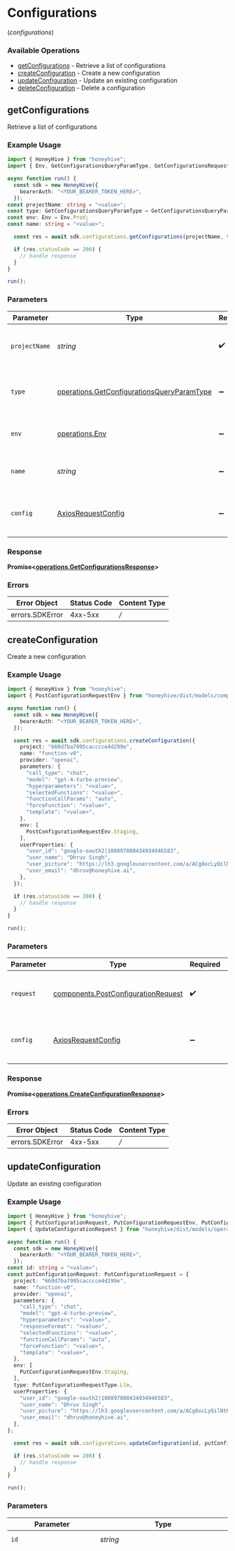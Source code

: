 # Configurations
(*configurations*)

### Available Operations

* [getConfigurations](#getconfigurations) - Retrieve a list of configurations
* [createConfiguration](#createconfiguration) - Create a new configuration
* [updateConfiguration](#updateconfiguration) - Update an existing configuration
* [deleteConfiguration](#deleteconfiguration) - Delete a configuration

## getConfigurations

Retrieve a list of configurations

### Example Usage

```typescript
import { HoneyHive } from "honeyhive";
import { Env, GetConfigurationsQueryParamType, GetConfigurationsRequest } from "honeyhive/dist/models/operations";

async function run() {
  const sdk = new HoneyHive({
    bearerAuth: "<YOUR_BEARER_TOKEN_HERE>",
  });
const projectName: string = "<value>";
const type: GetConfigurationsQueryParamType = GetConfigurationsQueryParamType.Llm;
const env: Env = Env.Prod;
const name: string = "<value>";

  const res = await sdk.configurations.getConfigurations(projectName, type, env, name);

  if (res.statusCode == 200) {
    // handle response
  }
}

run();
```

### Parameters

| Parameter                                                                                                | Type                                                                                                     | Required                                                                                                 | Description                                                                                              |
| -------------------------------------------------------------------------------------------------------- | -------------------------------------------------------------------------------------------------------- | -------------------------------------------------------------------------------------------------------- | -------------------------------------------------------------------------------------------------------- |
| `projectName`                                                                                            | *string*                                                                                                 | :heavy_check_mark:                                                                                       | Project name for configuration like `Example Project`                                                    |
| `type`                                                                                                   | [operations.GetConfigurationsQueryParamType](../../models/operations/getconfigurationsqueryparamtype.md) | :heavy_minus_sign:                                                                                       | Configuration type - "LLM" or "pipeline" - default is "LLM"                                              |
| `env`                                                                                                    | [operations.Env](../../models/operations/env.md)                                                         | :heavy_minus_sign:                                                                                       | Environment - "dev", "staging" or "prod"                                                                 |
| `name`                                                                                                   | *string*                                                                                                 | :heavy_minus_sign:                                                                                       | The name of the configuration like `v0`                                                                  |
| `config`                                                                                                 | [AxiosRequestConfig](https://axios-http.com/docs/req_config)                                             | :heavy_minus_sign:                                                                                       | Available config options for making requests.                                                            |


### Response

**Promise<[operations.GetConfigurationsResponse](../../models/operations/getconfigurationsresponse.md)>**
### Errors

| Error Object    | Status Code     | Content Type    |
| --------------- | --------------- | --------------- |
| errors.SDKError | 4xx-5xx         | */*             |

## createConfiguration

Create a new configuration

### Example Usage

```typescript
import { HoneyHive } from "honeyhive";
import { PostConfigurationRequestEnv } from "honeyhive/dist/models/components";

async function run() {
  const sdk = new HoneyHive({
    bearerAuth: "<YOUR_BEARER_TOKEN_HERE>",
  });

  const res = await sdk.configurations.createConfiguration({
    project: "660d7ba7995cacccce4d299e",
    name: "function-v0",
    provider: "openai",
    parameters: {
      "call_type": "chat",
      "model": "gpt-4-turbo-preview",
      "hyperparameters": "<value>",
      "selectedFunctions": "<value>",
      "functionCallParams": "auto",
      "forceFunction": "<value>",
      "template": "<value>",
    },
    env: [
      PostConfigurationRequestEnv.Staging,
    ],
    userProperties: {
      "user_id": "google-oauth2|108897808434934946583",
      "user_name": "Dhruv Singh",
      "user_picture": "https://lh3.googleusercontent.com/a/ACg8ocLyQilNtK9RIv4M0p-0FBSbxljBP0p5JabnStku1AQKtFSK=s96-c",
      "user_email": "dhruv@honeyhive.ai",
    },
  });

  if (res.statusCode == 200) {
    // handle response
  }
}

run();
```

### Parameters

| Parameter                                                                                  | Type                                                                                       | Required                                                                                   | Description                                                                                |
| ------------------------------------------------------------------------------------------ | ------------------------------------------------------------------------------------------ | ------------------------------------------------------------------------------------------ | ------------------------------------------------------------------------------------------ |
| `request`                                                                                  | [components.PostConfigurationRequest](../../models/components/postconfigurationrequest.md) | :heavy_check_mark:                                                                         | The request object to use for the request.                                                 |
| `config`                                                                                   | [AxiosRequestConfig](https://axios-http.com/docs/req_config)                               | :heavy_minus_sign:                                                                         | Available config options for making requests.                                              |


### Response

**Promise<[operations.CreateConfigurationResponse](../../models/operations/createconfigurationresponse.md)>**
### Errors

| Error Object    | Status Code     | Content Type    |
| --------------- | --------------- | --------------- |
| errors.SDKError | 4xx-5xx         | */*             |

## updateConfiguration

Update an existing configuration

### Example Usage

```typescript
import { HoneyHive } from "honeyhive";
import { PutConfigurationRequest, PutConfigurationRequestEnv, PutConfigurationRequestType } from "honeyhive/dist/models/components";
import { UpdateConfigurationRequest } from "honeyhive/dist/models/operations";

async function run() {
  const sdk = new HoneyHive({
    bearerAuth: "<YOUR_BEARER_TOKEN_HERE>",
  });
const id: string = "<value>";
const putConfigurationRequest: PutConfigurationRequest = {
  project: "660d7ba7995cacccce4d299e",
  name: "function-v0",
  provider: "openai",
  parameters: {
    "call_type": "chat",
    "model": "gpt-4-turbo-preview",
    "hyperparameters": "<value>",
    "responseFormat": "<value>",
    "selectedFunctions": "<value>",
    "functionCallParams": "auto",
    "forceFunction": "<value>",
    "template": "<value>",
  },
  env: [
    PutConfigurationRequestEnv.Staging,
  ],
  type: PutConfigurationRequestType.Llm,
  userProperties: {
    "user_id": "google-oauth2|108897808434934946583",
    "user_name": "Dhruv Singh",
    "user_picture": "https://lh3.googleusercontent.com/a/ACg8ocLyQilNtK9RIv4M0p-0FBSbxljBP0p5JabnStku1AQKtFSK=s96-c",
    "user_email": "dhruv@honeyhive.ai",
  },
};

  const res = await sdk.configurations.updateConfiguration(id, putConfigurationRequest);

  if (res.statusCode == 200) {
    // handle response
  }
}

run();
```

### Parameters

| Parameter                                                                                                                                                                                                                                                                                                                                                                                                                                                                                                                                                                                                                                                                                                                                                                                                                                                                                                                                                                                                                                                                                                                                                                                                                        | Type                                                                                                                                                                                                                                                                                                                                                                                                                                                                                                                                                                                                                                                                                                                                                                                                                                                                                                                                                                                                                                                                                                                                                                                                                             | Required                                                                                                                                                                                                                                                                                                                                                                                                                                                                                                                                                                                                                                                                                                                                                                                                                                                                                                                                                                                                                                                                                                                                                                                                                         | Description                                                                                                                                                                                                                                                                                                                                                                                                                                                                                                                                                                                                                                                                                                                                                                                                                                                                                                                                                                                                                                                                                                                                                                                                                      | Example                                                                                                                                                                                                                                                                                                                                                                                                                                                                                                                                                                                                                                                                                                                                                                                                                                                                                                                                                                                                                                                                                                                                                                                                                          |
| -------------------------------------------------------------------------------------------------------------------------------------------------------------------------------------------------------------------------------------------------------------------------------------------------------------------------------------------------------------------------------------------------------------------------------------------------------------------------------------------------------------------------------------------------------------------------------------------------------------------------------------------------------------------------------------------------------------------------------------------------------------------------------------------------------------------------------------------------------------------------------------------------------------------------------------------------------------------------------------------------------------------------------------------------------------------------------------------------------------------------------------------------------------------------------------------------------------------------------- | -------------------------------------------------------------------------------------------------------------------------------------------------------------------------------------------------------------------------------------------------------------------------------------------------------------------------------------------------------------------------------------------------------------------------------------------------------------------------------------------------------------------------------------------------------------------------------------------------------------------------------------------------------------------------------------------------------------------------------------------------------------------------------------------------------------------------------------------------------------------------------------------------------------------------------------------------------------------------------------------------------------------------------------------------------------------------------------------------------------------------------------------------------------------------------------------------------------------------------- | -------------------------------------------------------------------------------------------------------------------------------------------------------------------------------------------------------------------------------------------------------------------------------------------------------------------------------------------------------------------------------------------------------------------------------------------------------------------------------------------------------------------------------------------------------------------------------------------------------------------------------------------------------------------------------------------------------------------------------------------------------------------------------------------------------------------------------------------------------------------------------------------------------------------------------------------------------------------------------------------------------------------------------------------------------------------------------------------------------------------------------------------------------------------------------------------------------------------------------- | -------------------------------------------------------------------------------------------------------------------------------------------------------------------------------------------------------------------------------------------------------------------------------------------------------------------------------------------------------------------------------------------------------------------------------------------------------------------------------------------------------------------------------------------------------------------------------------------------------------------------------------------------------------------------------------------------------------------------------------------------------------------------------------------------------------------------------------------------------------------------------------------------------------------------------------------------------------------------------------------------------------------------------------------------------------------------------------------------------------------------------------------------------------------------------------------------------------------------------- | -------------------------------------------------------------------------------------------------------------------------------------------------------------------------------------------------------------------------------------------------------------------------------------------------------------------------------------------------------------------------------------------------------------------------------------------------------------------------------------------------------------------------------------------------------------------------------------------------------------------------------------------------------------------------------------------------------------------------------------------------------------------------------------------------------------------------------------------------------------------------------------------------------------------------------------------------------------------------------------------------------------------------------------------------------------------------------------------------------------------------------------------------------------------------------------------------------------------------------- |
| `id`                                                                                                                                                                                                                                                                                                                                                                                                                                                                                                                                                                                                                                                                                                                                                                                                                                                                                                                                                                                                                                                                                                                                                                                                                             | *string*                                                                                                                                                                                                                                                                                                                                                                                                                                                                                                                                                                                                                                                                                                                                                                                                                                                                                                                                                                                                                                                                                                                                                                                                                         | :heavy_check_mark:                                                                                                                                                                                                                                                                                                                                                                                                                                                                                                                                                                                                                                                                                                                                                                                                                                                                                                                                                                                                                                                                                                                                                                                                               | Configuration ID like `6638187d505c6812e4043f24`                                                                                                                                                                                                                                                                                                                                                                                                                                                                                                                                                                                                                                                                                                                                                                                                                                                                                                                                                                                                                                                                                                                                                                                 |                                                                                                                                                                                                                                                                                                                                                                                                                                                                                                                                                                                                                                                                                                                                                                                                                                                                                                                                                                                                                                                                                                                                                                                                                                  |
| `putConfigurationRequest`                                                                                                                                                                                                                                                                                                                                                                                                                                                                                                                                                                                                                                                                                                                                                                                                                                                                                                                                                                                                                                                                                                                                                                                                        | [components.PutConfigurationRequest](../../models/components/putconfigurationrequest.md)                                                                                                                                                                                                                                                                                                                                                                                                                                                                                                                                                                                                                                                                                                                                                                                                                                                                                                                                                                                                                                                                                                                                         | :heavy_check_mark:                                                                                                                                                                                                                                                                                                                                                                                                                                                                                                                                                                                                                                                                                                                                                                                                                                                                                                                                                                                                                                                                                                                                                                                                               | N/A                                                                                                                                                                                                                                                                                                                                                                                                                                                                                                                                                                                                                                                                                                                                                                                                                                                                                                                                                                                                                                                                                                                                                                                                                              | {<br/>"project": "660d7ba7995cacccce4d299e",<br/>"name": "function-v0",<br/>"provider": "openai",<br/>"parameters": {<br/>"call_type": "chat",<br/>"model": "gpt-4-turbo-preview",<br/>"hyperparameters": {<br/>"temperature": 0,<br/>"max_tokens": 1000,<br/>"top_p": 1,<br/>"top_k": -1,<br/>"frequency_penalty": 0,<br/>"presence_penalty": 0,<br/>"stop_sequences": []<br/>},<br/>"responseFormat": {<br/>"type": "text"<br/>},<br/>"selectedFunctions": [<br/>{<br/>"id": "64e3ba90e81f9b3a3808c27f",<br/>"name": "get_google_information",<br/>"description": "Get information from Google when you do not have that information in your context",<br/>"parameters": {<br/>"type": "object",<br/>"properties": {<br/>"query": {<br/>"type": "string",<br/>"description": "The query asked by the user"<br/>}<br/>},<br/>"required": [<br/>"query"<br/>]<br/>}<br/>}<br/>],<br/>"functionCallParams": "auto",<br/>"forceFunction": {},<br/>"template": [<br/>{<br/>"role": "system",<br/>"content": "You are a web search assistant."<br/>},<br/>{<br/>"role": "user",<br/>"content": "{{ query }}"<br/>}<br/>]<br/>},<br/>"env": [<br/>"staging"<br/>],<br/>"type": "LLM",<br/>"tags": [],<br/>"user_properties": {<br/>"user_id": "google-oauth2\|108897808434934946583",<br/>"user_name": "Dhruv Singh",<br/>"user_picture": "https://lh3.googleusercontent.com/a/ACg8ocLyQilNtK9RIv4M0p-0FBSbxljBP0p5JabnStku1AQKtFSK=s96-c",<br/>"user_email": "dhruv@honeyhive.ai"<br/>}<br/>} |
| `config`                                                                                                                                                                                                                                                                                                                                                                                                                                                                                                                                                                                                                                                                                                                                                                                                                                                                                                                                                                                                                                                                                                                                                                                                                         | [AxiosRequestConfig](https://axios-http.com/docs/req_config)                                                                                                                                                                                                                                                                                                                                                                                                                                                                                                                                                                                                                                                                                                                                                                                                                                                                                                                                                                                                                                                                                                                                                                     | :heavy_minus_sign:                                                                                                                                                                                                                                                                                                                                                                                                                                                                                                                                                                                                                                                                                                                                                                                                                                                                                                                                                                                                                                                                                                                                                                                                               | Available config options for making requests.                                                                                                                                                                                                                                                                                                                                                                                                                                                                                                                                                                                                                                                                                                                                                                                                                                                                                                                                                                                                                                                                                                                                                                                    |                                                                                                                                                                                                                                                                                                                                                                                                                                                                                                                                                                                                                                                                                                                                                                                                                                                                                                                                                                                                                                                                                                                                                                                                                                  |


### Response

**Promise<[operations.UpdateConfigurationResponse](../../models/operations/updateconfigurationresponse.md)>**
### Errors

| Error Object    | Status Code     | Content Type    |
| --------------- | --------------- | --------------- |
| errors.SDKError | 4xx-5xx         | */*             |

## deleteConfiguration

Delete a configuration

### Example Usage

```typescript
import { HoneyHive } from "honeyhive";
import { DeleteConfigurationRequest } from "honeyhive/dist/models/operations";

async function run() {
  const sdk = new HoneyHive({
    bearerAuth: "<YOUR_BEARER_TOKEN_HERE>",
  });
const id: string = "<value>";

  const res = await sdk.configurations.deleteConfiguration(id);

  if (res.statusCode == 200) {
    // handle response
  }
}

run();
```

### Parameters

| Parameter                                                    | Type                                                         | Required                                                     | Description                                                  |
| ------------------------------------------------------------ | ------------------------------------------------------------ | ------------------------------------------------------------ | ------------------------------------------------------------ |
| `id`                                                         | *string*                                                     | :heavy_check_mark:                                           | Configuration ID like `6638187d505c6812e4043f24`             |
| `config`                                                     | [AxiosRequestConfig](https://axios-http.com/docs/req_config) | :heavy_minus_sign:                                           | Available config options for making requests.                |


### Response

**Promise<[operations.DeleteConfigurationResponse](../../models/operations/deleteconfigurationresponse.md)>**
### Errors

| Error Object    | Status Code     | Content Type    |
| --------------- | --------------- | --------------- |
| errors.SDKError | 4xx-5xx         | */*             |
